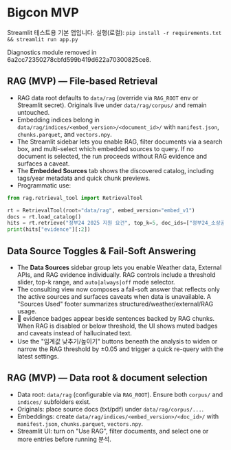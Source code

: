 # Bigcon MVP
Streamlit 테스트용 기본 앱입니다.
실행(로컬): `pip install -r requirements.txt && streamlit run app.py`

Diagnostics module removed in 6a2cc72350278cbfd599b419d622a70300825ce8.

## RAG (MVP) — File-based Retrieval
- RAG data root defaults to `data/rag` (override via `RAG_ROOT` env or Streamlit secret). Originals live under `data/rag/corpus/` and remain untouched.
- Embedding indices belong in `data/rag/indices/<embed_version>/<document_id>/` with `manifest.json`, `chunks.parquet`, and `vectors.npy`.
- The Streamlit sidebar lets you enable RAG, filter documents via a search box, and multi-select which embedded sources to query. If no document is selected, the run proceeds without RAG evidence and surfaces a caveat.
- The **Embedded Sources** tab shows the discovered catalog, including tags/year metadata and quick chunk previews.
- Programmatic use:

```python
from rag.retrieval_tool import RetrievalTool

rt = RetrievalTool(root="data/rag", embed_version="embed_v1")
docs = rt.load_catalog()
hits = rt.retrieve("정부24 2025 지원 요건", top_k=5, doc_ids=["정부24_소상공인_가이드_2025"])
print(hits["evidence"][:2])
```

## Data Source Toggles & Fail-Soft Answering
- The **Data Sources** sidebar group lets you enable Weather data, External APIs, and RAG evidence individually. RAG controls include a threshold slider, top-k range, and `auto|always|off` mode selector.
- The consulting view now composes a fail-soft answer that reflects only the active sources and surfaces caveats when data is unavailable. A "Sources Used" footer summarizes structured/weather/external/RAG usage.
- 📎 evidence badges appear beside sentences backed by RAG chunks. When RAG is disabled or below threshold, the UI shows muted badges and caveats instead of hallucinated text.
- Use the "임계값 낮추기/높이기" buttons beneath the analysis to widen or narrow the RAG threshold by ±0.05 and trigger a quick re-query with the latest settings.

## RAG (MVP) — Data root & document selection
- Data root: `data/rag` (configurable via `RAG_ROOT`). Ensure both `corpus/` and `indices/` subfolders exist.
- Originals: place source docs (txt/pdf) under `data/rag/corpus/...`.
- Embeddings: create `data/rag/indices/<embed_version>/<doc_id>/` with `manifest.json`, `chunks.parquet`, `vectors.npy`.
- Streamlit UI: turn on "Use RAG", filter documents, and select one or more entries before running 분석.
